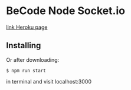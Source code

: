 # BeCode Node Socket.io

[link Heroku page](https://becode-socketio.herokuapp.com/)

## Installing

Or after downloading:

```
$ npm run start
```

in terminal and visit localhost:3000
